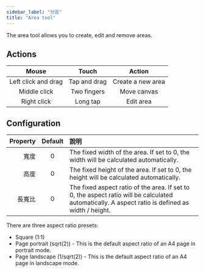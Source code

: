 ```yaml
---
sidebar_label: "分區"
title: "Area tool"
---
```


The area tool allows you to create, edit and remove areas.

## Actions

|        Mouse        |    Touch     |      Action       |
|:-------------------:|:------------:|:-----------------:|
| Left click and drag | Tap and drag | Create a new area |
|    Middle click     | Two fingers  |    Move canvas    |
|     Right click     |   Long tap   |     Edit area     |

## Configuration

| Property | Default | 說明                                                                                                                                               |
| --------:|:-------:|:------------------------------------------------------------------------------------------------------------------------------------------------ |
|       寬度 |    0    | The fixed width of the area. If set to 0, the width will be calculated automatically.                                                            |
|       高度 |    0    | The fixed height of the area. If set to 0, the height will be calculated automatically.                                                          |
|      長寬比 |    0    | The fixed aspect ratio of the area. If set to 0, the aspect ratio will be calculated automatically. A aspect ratio is defined as width / height. |

There are three aspect ratio presets:

* Square (1:1)
* Page portrait (sqrt(2)) - This is the default aspect ratio of an A4 page in portrait mode.
* Page landscape (1/sqrt(2)) - This is the default aspect ratio of an A4 page in landscape mode.
